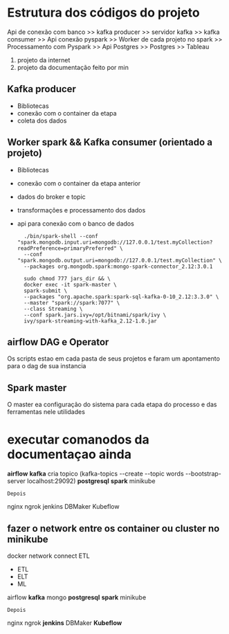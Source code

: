 # Estrutura dos códigos do projeto

Api de conexão com banco >> kafka producer >> servidor kafka >> kafka consumer >> Api conexão pyspark >> Worker de cada projeto no spark >> Processamento com Pyspark >> Api Postgres >> Postgres >> Tableau

1. projeto da internet
2. projeto da documentação feito por min
<!-- 3. projeto feito por min do zero -->

## Kafka producer

- Bibliotecas
- conexão com o container da etapa
- coleta dos dados

## Worker spark && Kafka consumer (orientado a projeto)

- Bibliotecas
- conexão com o container da etapa anterior
- dados do broker e topic
- transformações e processamento dos dados
- api para conexão com o banco de dados

        ./bin/spark-shell --conf "spark.mongodb.input.uri=mongodb://127.0.0.1/test.myCollection?readPreference=primaryPreferred" \
        --conf "spark.mongodb.output.uri=mongodb://127.0.0.1/test.myCollection" \
        --packages org.mongodb.spark:mongo-spark-connector_2.12:3.0.1

        sudo chmod 777 jars_dir && \
        docker exec -it spark-master \
        spark-submit \
        --packages "org.apache.spark:spark-sql-kafka-0-10_2.12:3.3.0" \
        --master "spark://spark:7077" \
        --class Streaming \
        --conf spark.jars.ivy=/opt/bitnami/spark/ivy \
        ivy/spark-streaming-with-kafka_2.12-1.0.jar

## airflow DAG e Operator

Os scripts estao em cada pasta de seus projetos e faram um apontamento para o dag de sua instancia

## Spark master

O master ea configuração do sistema para cada etapa do processo e das ferramentas nele utilidades

# **executar comanodos da documentaçao ainda**

**airflow**
**kafka**
cria topico (kafka-topics --create --topic words --bootstrap-server localhost:29092)
**postgresql**
**spark**
minikube

`Depois`

nginx
ngrok
jenkins
DBMaker
Kubeflow

## fazer o network entre os container ou cluster no minikube

docker network connect ETL

- ETL
- ELT
- ML

airflow
**kafka**
mongo
**postgresql**
**spark**
minikube

`Depois`

nginx
ngrok
**jenkins**
DBMaker
**Kubeflow**